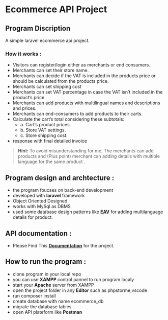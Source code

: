 # Ecommerce API Project

## Program Discription
A simple laravel ecommerce api project.

### How it works :
- Visitors can register/login either as merchants or end consumers.
- Merchants can set their store name.
- Merchants can decide if the VAT is included in the products price or should be calculated from the products price.
- Merchants can set shipping cost
- Merchants can set VAT percentage in case the VAT isn’t included in the product’s price.
- Merchants can add products with multilingual names and descriptions and prices.
- Merchants can end-consumers to add products to their carts.
- Calculate the cart’s total considering these subtotals:
    - a. Cart’s product prices.
    - b. Store VAT settings.
    - c. Store shipping cost.
- response with final detailed invoice

> **Hint:**  To avoid misunderstanding for me, The merchants can add products and (Plus point) merchant can adding details with multible language for the same product .

## Program design and archtecture :
- the program foucses on back-end development
- developed with **laravel** framework
- Object Oriented Designed
- works with MySql as DBMS
- used some database design patterns like [**EAV**](https://pbedn.github.io/post/2020-05-25-entity-attribute-value/) for adding multilanguage details for product.

## API documentation :
- Please Find This [**Documentation**](https://documenter.getpostman.com/view/9030518/VUjMnkDh) for the project.

## How to run the program :
- clone program in your local repo
- you can use **XAMPP** control pannel to run program localy
- start your **Apache** server from XAMPP
- open the project folder in any **Editor** such as phpstorme,vscode
- run composer install
- create database with name ecommerce_db
- migrate the database tables
- open API plateform like **Postman**

